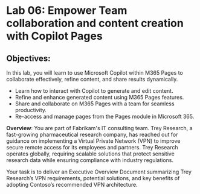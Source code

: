 # Lab 06: Empower Team collaboration and content creation with Copilot Pages

## Objectives:
In this lab, you will learn to use Microsoft Copilot within M365 Pages to collaborate effectively, refine content, and share results dynamically.

-  Learn how to interact with Copilot to generate and edit content.
-  Refine and enhance generated content using M365 Pages features.
-  Share and collaborate on M365 Pages with a team for seamless productivity.
-  Re-access and manage pages from the Pages module in Microsoft 365.

**Overview**:
You are part of Fabrikam's IT consulting team. Trey Research, a fast-growing pharmaceutical research company, has reached out for guidance on implementing a Virtual Private Network (VPN) to improve secure remote access for its employees and partners. Trey Research operates globally, requiring scalable solutions that protect sensitive research data while ensuring compliance with industry regulations.

Your task is to deliver an Executive Overview Document summarizing Trey Research’s VPN requirements, potential solutions, and key benefits of adopting Contoso’s recommended VPN architecture. 
